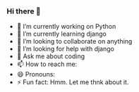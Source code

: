 ### Hi there 👋

- 🔭 I’m currently working on Python 
- 🌱 I’m currently learning django
- 👯 I’m looking to collaborate on anything
- 🤔 I’m looking for help with django
- 💬 Ask me about coding
- 📫 How to reach me: 
- 😄 Pronouns: 
- ⚡ Fun fact: Hmm. Let me thnk about it.
